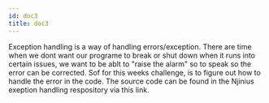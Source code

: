```yaml
---
id: doc3
title: doc3
---
```


Exception handling is a way of handling errors/exception. There are time when we dont want our programe to break or shut down when it runs into certain issues, we want to be ablt to "raise the alarm"
so to speak so the error can be corrected. Sof for this weeks challenge, is to figure out how to handle the error in the code. The source code can be found in the Njinius exeption handling respository via this link.